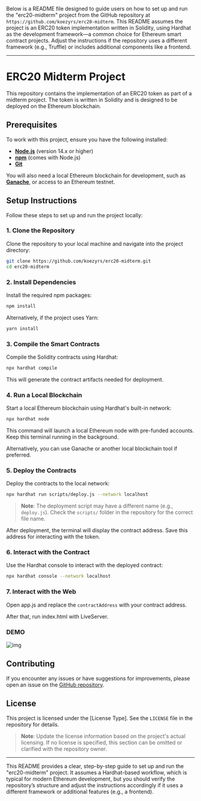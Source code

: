 Below is a README file designed to guide users on how to set up and run the "erc20-midterm" project from the GitHub repository at `https://github.com/koezyrs/erc20-midterm`. This README assumes the project is an ERC20 token implementation written in Solidity, using Hardhat as the development framework—a common choice for Ethereum smart contract projects. Adjust the instructions if the repository uses a different framework (e.g., Truffle) or includes additional components like a frontend.

---

# ERC20 Midterm Project

This repository contains the implementation of an ERC20 token as part of a midterm project. The token is written in Solidity and is designed to be deployed on the Ethereum blockchain.

## Prerequisites

To work with this project, ensure you have the following installed:

- **[Node.js](https://nodejs.org/)** (version 14.x or higher)
- **[npm](https://www.npmjs.com/)** (comes with Node.js)
- **[Git](https://git-scm.com/)**

You will also need a local Ethereum blockchain for development, such as **[Ganache](https://www.trufflesuite.com/ganache)**, or access to an Ethereum testnet.

## Setup Instructions

Follow these steps to set up and run the project locally:

### 1. Clone the Repository

Clone the repository to your local machine and navigate into the project directory:

```bash
git clone https://github.com/koezyrs/erc20-midterm.git
cd erc20-midterm
```

### 2. Install Dependencies

Install the required npm packages:

```bash
npm install
```

Alternatively, if the project uses Yarn:

```bash
yarn install
```

### 3. Compile the Smart Contracts

Compile the Solidity contracts using Hardhat:

```bash
npx hardhat compile
```

This will generate the contract artifacts needed for deployment.

### 4. Run a Local Blockchain

Start a local Ethereum blockchain using Hardhat's built-in network:

```bash
npx hardhat node
```

This command will launch a local Ethereum node with pre-funded accounts. Keep this terminal running in the background.

Alternatively, you can use Ganache or another local blockchain tool if preferred.

### 5. Deploy the Contracts

Deploy the contracts to the local network:

```bash
npx hardhat run scripts/deploy.js --network localhost
```

> **Note**: The deployment script may have a different name (e.g., `deploy.js`). Check the `scripts/` folder in the repository for the correct file name.

After deployment, the terminal will display the contract address. Save this address for interacting with the token.

### 6. Interact with the Contract

Use the Hardhat console to interact with the deployed contract:

```bash
npx hardhat console --network localhost
```

### 7. Interact with the Web

Open app.js and replace the `contractAddress` with your contract address.

After that, run index.html with LiveServer.

### DEMO

![img](https://i.imgur.com/tGjpZzE.png)

## Contributing

If you encounter any issues or have suggestions for improvements, please open an issue on the [GitHub repository](https://github.com/koezyrs/erc20-midterm).

## License

This project is licensed under the [License Type]. See the `LICENSE` file in the repository for details.

> **Note**: Update the license information based on the project's actual licensing. If no license is specified, this section can be omitted or clarified with the repository owner.

---

This README provides a clear, step-by-step guide to set up and run the "erc20-midterm" project. It assumes a Hardhat-based workflow, which is typical for modern Ethereum development, but you should verify the repository’s structure and adjust the instructions accordingly if it uses a different framework or additional features (e.g., a frontend).
